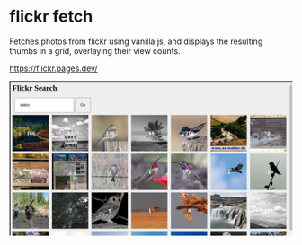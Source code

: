 # flickr fetch

Fetches photos from flickr using vanilla js, and displays the resulting thumbs in a grid, overlaying their view counts. 

https://flickr.pages.dev/

![example screenshot of app](./screenshot.png)
